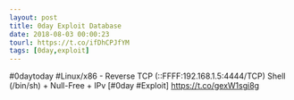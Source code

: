 ```yaml
---
layout: post
title: 0day Exploit Database
date: 2018-08-03 00:00:23
tourl: https://t.co/ifDhCPJfYM
tags: [0day,exploit]
---
```

#0daytoday #Linux/x86 - Reverse TCP (::FFFF:192.168.1.5:4444/TCP) Shell (/bin/sh) + Null-Free + IPv [#0day #Exploit] https://t.co/gexW1sgi8g